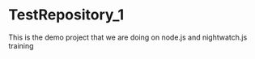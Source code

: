 # TestRepository_1
This is the demo project that we are doing on node.js and nightwatch.js training
